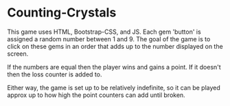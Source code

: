 # Counting-Crystals

This game uses HTML, Bootstrap-CSS, and JS.
Each gem 'button' is assigned a random number between 1 and 9. The goal of the game is to click on these gems in an
order that adds up to the number displayed on the screen.

If the numbers are equal then the player wins and gains a point. If it doesn't then the loss counter is added to.

Either way, the game is set up to be relatively indefinite, so it can be played approx up to how high the point
counters can add until broken. 
